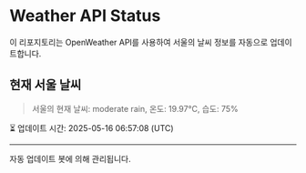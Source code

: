
# Weather API Status

이 리포지토리는 OpenWeather API를 사용하여 서울의 날씨 정보를 자동으로 업데이트합니다.

## 현재 서울 날씨
> 서울의 현재 날씨: moderate rain, 온도: 19.97°C, 습도: 75%

⏳ 업데이트 시간: 2025-05-16 06:57:08 (UTC)

---
자동 업데이트 봇에 의해 관리됩니다.
